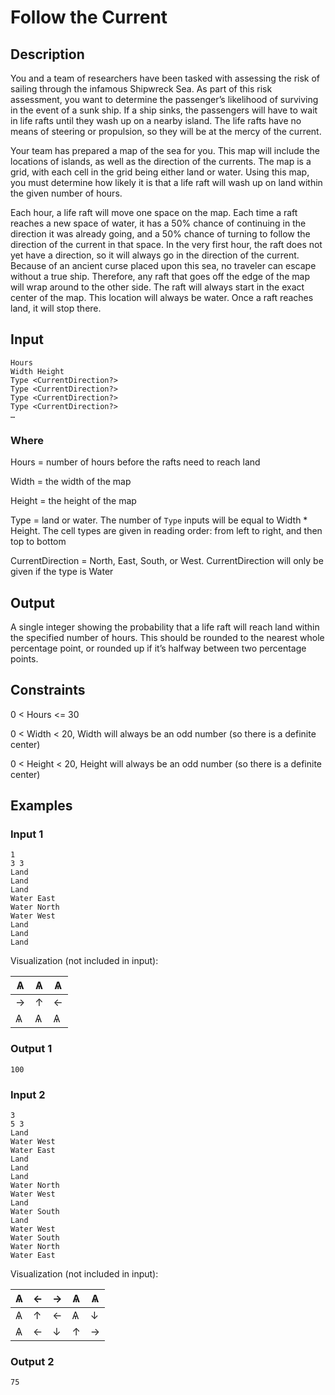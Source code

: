 # Follow the Current
## Description
You and a team of researchers have been tasked with assessing the risk of sailing through the infamous Shipwreck Sea. As part of this risk assessment, you want to determine the passenger’s likelihood of surviving in the event of a sunk ship. If a ship sinks, the passengers will have to wait in life rafts until they wash up on a nearby island. The life rafts have no means of steering or propulsion, so they will be at the mercy of the current.

Your team has prepared a map of the sea for you. This map will include the locations of islands, as well as the direction of the currents. The map is a grid, with each cell in the grid being either land or water. Using this map, you must determine how likely it is that a life raft will wash up on land within the given number of hours.

Each hour, a life raft will move one space on the map. Each time a raft reaches a new space of water, it has a 50% chance of continuing in the direction it was already going, and a 50% chance of turning to follow the direction of the current in that space. In the very first hour, the raft does not yet have a direction, so it will always go in the direction of the current. Because of an ancient curse placed upon this sea, no traveler can escape without a true ship. Therefore, any raft that goes off the edge of the map will wrap around to the other side. The raft will always start in the exact center of the map. This location will always be water. Once a raft reaches land, it will stop there.
## Input
```
Hours
Width Height
Type <CurrentDirection?>
Type <CurrentDirection?>
Type <CurrentDirection?>
Type <CurrentDirection?>
…
```

### Where
Hours = number of hours before the rafts need to reach land

Width = the width of the map

Height = the height of the map

Type = land or water. The number of `Type` inputs will be equal to Width * Height. The cell types are given in reading order: from left to right, and then top to bottom

CurrentDirection = North, East, South, or West. CurrentDirection will only be given if the type is Water

## Output
A single integer showing the probability that a life raft will reach land within the specified number of hours. This should be rounded to the nearest whole percentage point, or rounded up if it’s halfway between two percentage points.

## Constraints
0 < Hours <= 30

0 < Width < 20, Width will always be an odd number (so there is a definite center)

0 < Height < 20, Height will always be an odd number (so there is a definite center)

## Examples
### Input 1
```
1
3 3
Land
Land
Land
Water East
Water North
Water West
Land
Land
Land
```
Visualization (not included in input):

| Ѧ | Ѧ | Ѧ |
| - | - | - |
| → | ↑ | ← |
| Ѧ | Ѧ | Ѧ |


### Output 1
```
100
```

### Input 2
```
3
5 3
Land
Water West
Water East
Land
Land
Land
Water North
Water West
Land
Water South
Land
Water West
Water South
Water North
Water East
```
Visualization (not included in input):

| Ѧ | ← | → | Ѧ | Ѧ |
| - | - | - | - | - |
| Ѧ | ↑ | ← | Ѧ | ↓ |
| Ѧ | ← | ↓ | ↑ | → |


### Output 2
```
75
```
